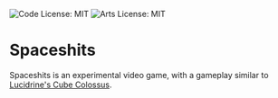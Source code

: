 ![Code License: MIT](https://img.shields.io/badge/Code%20License-MIT-green.svg?style=for-the-badge)
![Arts License: MIT](https://img.shields.io/badge/Arts%20License-CC%20BY-orange.svg?style=for-the-badge)

Spaceshits
====

Spaceshits is an experimental video game, with a gameplay similar to [Lucidrine's Cube Colossus](https://www.kongregate.com/games/lucidrine/cube-colossus).
